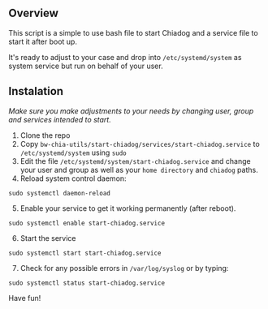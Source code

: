 ## Overview

This script is a simple to use bash file to start Chiadog and a service file to start it after boot up.

It's ready to adjust to your case and drop into `/etc/systemd/system` as system service but run on behalf of your user.

## Instalation

_Make sure you make adjustments to your needs by changing user, group and services intended to start._

1. Clone the repo
2. Copy `bw-chia-utils/start-chiadog/services/start-chiadog.service` to `/etc/systemd/system` using `sudo`
3. Edit the file `/etc/systemd/system/start-chiadog.service` and change your user and group as well as your `home directory` and `chiadog` paths.
4. Reload system control daemon:

```
sudo systemctl daemon-reload
```

5. Enable your service to get it working permanently (after reboot).

```
sudo systemctl enable start-chiadog.service
```

6. Start the service

```
sudo systemctl start start-chiadog.service
```

7. Check for any possible errors in `/var/log/syslog` or by typing:

```
sudo systemctl status start-chiadog.service
```

Have fun!

